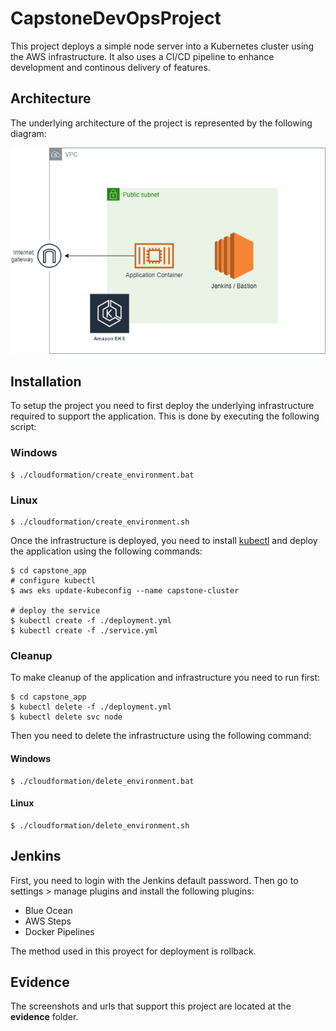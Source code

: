 # CapstoneDevOpsProject

This project deploys a simple node server into a Kubernetes cluster using the AWS infrastructure. It also uses a CI/CD pipeline to enhance development and continous delivery of features.

## Architecture

The underlying architecture of the project is represented by the following diagram:

![Project Architecture](architecture.png)

## Installation

To setup the project you need to first deploy the underlying infrastructure required to support the application. This is done by executing the following script:

### Windows

```shell
$ ./cloudformation/create_environment.bat
```

### Linux

```shell
$ ./cloudformation/create_environment.sh
```

Once the infrastructure is deployed, you need to install <a href="https://kubernetes.io/docs/tasks/tools/install-kubectl/">kubectl</a> and deploy the application using the following commands:

```shell
$ cd capstone_app
# configure kubectl
$ aws eks update-kubeconfig --name capstone-cluster

# deploy the service
$ kubectl create -f ./deployment.yml
$ kubectl create -f ./service.yml
```

### Cleanup

To make cleanup of the application and infrastructure you need to run first:

```shell
$ cd capstone_app
$ kubectl delete -f ./deployment.yml
$ kubectl delete svc node
```

Then you need to delete the infrastructure using the following command:

#### Windows

```shell
$ ./cloudformation/delete_environment.bat
```

#### Linux

```shell
$ ./cloudformation/delete_environment.sh
```

## Jenkins

First, you need to login with the Jenkins default password. Then go to settings > manage plugins and install the following plugins:

- Blue Ocean
- AWS Steps
- Docker Pipelines

The method used in this proyect for deployment is rollback.

## Evidence

The screenshots and urls that support this project are located at the <strong>evidence</strong> folder.
